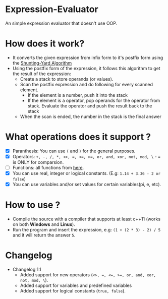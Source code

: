 # Expression-Evaluator
An simple expression evaluator that doesn't use OOP.

# How does it work?
* It converts the given expression from infix form to it's postfix form using the [Shunting-Yard Algorithm](https://en.wikipedia.org/wiki/Shunting-yard_algorithm)
* Using the postfix form of the expression, it follows this algorithm to get the result of the expression:
  * Create a stack to store operands (or values).
  * Scan the postfix expression and do following for every scanned element.
    * If the element is a number, push it into the stack
    * If the element is a operator, pop operands for the operator from stack. Evaluate the operator and push the result back to the stack
  * When the scan is ended, the number in the stack is the final answer
  
# What operations does it support ?
  - [x] Paranthesis: You can use `(` and `)` for the general purposes.
  - [x] Operators: `+, -, /, *, <>, =, <=, >=, or, and, xor, not, mod, \` - `=` is ONLY for comparsion.
  - [ ] Functions: all functions from [here](https://docs.microsoft.com/en-us/dotnet/visual-basic/language-reference/functions/math-functions).
  - [x] You can use real, integer or logical constants. (E.g: `1.14 + 3.36 - 2 or false`)
  - [x] You can use variables and/or set values for certain variables(pi, e, etc).
  
# How to use ?
* Compile the source with a compiler that supports at least c++11 (works on both **Windows** and **Linux**).
* Run the program and insert the expression, e.g: `(1 + (2 * 3) - 2) / 5` and it will return the answer `5`.

# Changelog
* Changelog 1.1
  * Added support for new operators (`<>, =, <=, >=, or, and, xor, not, mod, \`).
  * Added support for variables and predefined variables
  * Added support for logical constants (`true, false`).
